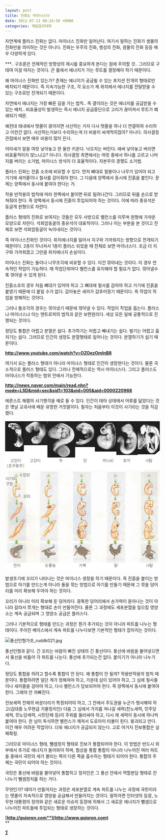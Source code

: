 ```yaml
---
layout: post
title: 진화는 마이너스다
date: 2011-07-11 00:24:50 +0900
categories: 깨달음의대화
---
```

자연계에 플러스 진화는 없다. 마이너스 진화만 일어난다. 여기서 말하는 진화가 생물의 진화만을 의미하는 것은 아니다. 진화는 우주의 진화, 행성의 진화, 광물의 진화 등등 매우 다양하게 있다. 



\***.. 구조론은 전체적인 방향성의 제시를 중요하게 본다는 점에 주의할 것.. 그러므로 구태여 이걸 따지는 것이다. 큰 틀에서 에너지가 가는 루트를 결정해야 하기 때문이다.

  
왜 마이너스 진화만 있는가? 존재는 에너지가 공급될 수 있는 포지션 전개의 형태로만 배치되기 때문이다. 즉 지속가능한 구조, 각 요소가 제 위치에서 에너지를 전달받을 수 있는 구조로만 전개되기 때문이다. 

자연에서 에너지는 가장 빠른 길을 가는 법칙.. 즉 결이라는 것은 에너지를 공급받을 수 있는 배치.. 비효율성이 발생하는 즉시 에너지 공급중단으로 고리가 끊어져서 루트가 폐쇄되기 때문. 



예컨대 태내에서 탯줄이 끊어지면 사산하는 거지 다시 탯줄을 하나 더 연결하여 수리하고 이런건 없다. 사산하는거보다 수리하는게 더 비용이 싸게먹히잖아? 아니다. 의사결정 관점에서 보면 매우 비용이 많이 든다.

  


어미새가 알을 여럿 낳아놓고 한 둘만 키운다. 낙오자는 버린다. 애써 낳아놓고 버리면 비효율적이지 않느냐고? 아니다. 의사결정 측면에서는 여럿 중에서 하나를 고르고 나머지를 버리는 소거법, 마이너스 방식이 더 효율적이다. 자본주의 경쟁도 소거법.

플러스 진화는 진흙 소조에 비유할 수 있다. 먼저 뼈대로 철봉이나 나무가 있어야 되고 거기에 새끼줄이나 철사를 감아줘야 한다. 그 다음에 양쪽에서 동시에 진흙을 붙인다. 문제는 양쪽에서 동시에 붙여야 한다는 거. 

작용 반작용의 법칙에 따라 한쪽에서 붙이면 뒤로 밀려나간다. 그러므로 뒤를 손으로 받쳐줘야 한다. 즉 양쪽에서 동시에 진흙이 투입되어야 하는 것이다. 이에 따라 종유석은 둥글게 원형으로 자란다. 

플러스 형태의 진화로 보여지는 것들은 모두 사방으로 밸런스를 이루며 원형에 가까운 모양으로 자란다. 석회암동굴의 종유석이 대표적이다. 그러나 이는 부분을 본 것이고 전체로 보면 석회암동굴이 녹아내리는 것이다. 

즉 마이너스진화인 것이다. 위치에너지를 잃어서 지구와 가까워지는 방향으로 전개되기 때문이다. 2층이 무너져서 1층이 플러스 되었을 때 전체로 보면 마이너스다. 조금 더 지구와 가까워졌고 그만큼 위치에너지 손실이다. 

마이너스 진화는 돌이나 나무조각에 비유할 수 있다. 이건 깎아내는 것이다. 이 경우 연속적인 작업이 가능하다. 매 작업단위마다 밸런스를 유지해야 할 필요가 없다. 깎아낼수록 깎아낼 수 있게 된다. 

진흙소조의 경우 처음 뼈대가 있어야 하고 그 뼈대에 철사를 감아야 하고 거기에 진흙을 붙였기 때문에 더 붙일 수가 없다. 감아놓은 새끼가 감추어졌기 때문이다. 즉 작업이 작업을 방해하는 것이다. 

그러나 돌조각의 경우는 깎아냈기 때문에 깎아낼 수 있다. 작업이 작업을 돕는다. 플러스냐 마이너스냐 이는 엔트로피의 법칙과 같은 보편원리다. 세상 모든 일에 공통적으로 진행되는 것이다. 

정당도 통합은 어렵고 분열은 쉽다. 추가하기는 어렵고 빼내기는 쉽다. 벌기는 어렵고 훔치기는 쉽다. 그러므로 인간의 생장도 분열형태로 일어나는 것이다. 분열하기가 쉽기 때문이다. 



**http://www.youtube.com/watch?v=OZOezOmlnB8** 

여기서 요는 플러스 형태가 아니라 마이너스 형태로 인간이 생장한다는 것이다. 물론 국소적으로 플러스 형태도 있다. 그러나 전체적으로는 역시 마이너스다. 그리고 플러스도 마이너스가 작동하는 범위 안에서 기능한다. 



**http://news.naver.com/main/read.nhn?mode=LSD&mid=sec&sid1=103&oid=005&aid=0000220968** 

에른스트 해켈의 사기행각을 예로 들 수 있다. 인간이 태아 상태에서 어류를 닮았다는 것은 옛날 교과서에 배운 유명한 거짓말이다. 필자는 처음부터 이것이 사기라는 것을 직감했다. 

 <img alt="20051006_29_01.jpg" src="files/attach/images/198/344/181/20051006_29_01.jpg" width="510" height="487" />

  


  
발생초기에 꼬리가 나타나는 것은 마이너스 생장을 하기 때문이다. 즉 진흙을 붙이는 방법으로 아기를 만드는게 아니라 돌을 깎는 방법으로 아기를 만들기 때문에 그 깎을 덩어리를 미리 확보해 두어야 하는 것이다. 

꼬리가 아니라 미리 확보해 둔 덩어리다. 뭉툭한 덩어리에서 손가락이 돋아나는 것이 아니라 갈라서 쪼개는 형태로 손이 만들어진다. 물론 그 과정에도 세포분열을 일으킬 영양소는 계속 공급되며 그 영양소 공급은 플러스다. 

그러나 기본적으로 형태를 만드는 과정은 뭔가 추가되는 것이 아니라 파트를 나누는 형태이다. 주어진 베이스에서 계속 파트를 나누다보면 기본적인 형태가 잡아지는 것이다. 



 <img alt="풍선인형가조_ruddk021.jpg" src="files/attach/images/198/344/181/풍선인형가조_ruddk021.jpg" width="550" height="412" />  


  
풍선인형과 같다. 긴 꼬리는 바람이 빠진 상태의 긴 풍선이다. 풍선에 바람을 불어넣으면서 풍선을 비틀어 각 파트를 나눈다. 풍선에 추가되는건 없다. 붙이기가 아니라 나누기다. 

정당도 통합을 하려고 할수록 통합이 안 된다. 왜 통합이 안 될까? 작용반작용의 법칙 때문이다. 통합하려면 일단 계가 정해져야 하고, 가운데 심이 있어야 하고, 그 심에 철사줄이나 새끼줄을 감아야 하고, 다시 밸런스가 담보되어야 한다. 즉 양쪽에서 동시에 붙여야 한다. 그래야 안 자빠진다. 

진보세력 전체의 바운더리가 특정되어야 하고, 그 안에서 주도권을 누군가 행사해야 하고(김대중 노무현급 거물정치인) 다음 그 심에서 가지를 쳐나갈 세력(친노세력, 민주당세력, 민노당세력, 시민단체 등)이 주위를 둘러싸야 하고, 다시 제 세력이 동시에 하나씩 붙여야 한다. 한 넘이 독식하면 밸런스가 깨져서 도로아미 타불이 된다. 붕괴되고 만다. 이건 매우 어려운 작업이다. 더욱 에너지가 공급되지 않는다. 고로 어거지 진보통합은 실패확정. 

그러므로 마이너스 형태, 뺄셈정치 형태로 진보가 통합되어야 한다. 이 방법은 반드시 외부에서 추가로 에너지가 들어와야 하며, 협상을 통합 통합이 아니라 나누어진 여러 파트들 중에서 국민의 세가 몰리는 쪽이 다른 쪽을 흡수하는 형태가 되어야 한다. 통합의 주체는 국민이 되어야 하는 것이다. 

국민은 풍선에 바람을 불어넣어 통합하고 정치인은 그 풍선 안에서 역할분담 형태로 칸 나누기 뺄셈정치를 하는 거다. 



무엇인가? 태아가 만들어지는 과정은 세포분열로 계속 파트를 나누는 과정에 국민이라는 탯줄이 지속적으로 영양을 공급해서 만들어지는 것이다. 말하자면 인터넷의 등장, 노무현 대통령의 정의와 같은 새로운 이슈의 등장에 의해서 그 새로운 에너지가 뺄셈으로 나누어진 파트들에 투입되는 형태로 생장하는 것이다. 

  


  




[**http://gujoron.com**](http://www.gujoron.com)**  
** 

**∑**